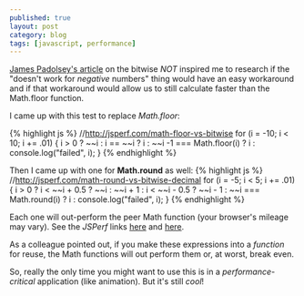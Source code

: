 ```yaml
---
published: true
layout: post
category: blog
tags: [javascript, performance]
---
```


[James Padolsey's article](http://james.padolsey.com/javascript/double-bitwise-not/) on the bitwise _NOT_
inspired me to research if the "doesn't work for *negative* numbers" thing would have an easy workaround
and if that workaround would allow us to still calculate faster than the Math.floor function.

I came up with this test to replace *Math.floor*:

{% highlight js %}
//http://jsperf.com/math-floor-vs-bitwise
for (i = -10; i < 10; i += .01) {
  i > 0 ? ~~i : i == ~~i ? i : ~~i -1 === Math.floor(i) ? i : console.log("failed", i);
}
{% endhighlight %}

Then I came up with one for <strong>Math.round</strong> as well:
{% highlight js %}
//http://jsperf.com/math-round-vs-bitwise-decimal
for (i = -5; i < 5; i += .01) {
  i > 0 ? i < ~~i + 0.5 ? ~~i : ~~i + 1 : i < ~~i - 0.5 ? ~~i - 1 : ~~i === Math.round(i) ? i : console.log("failed", i);
}
{% endhighlight %}

Each one will out-perform the peer Math function (your browser's mileage may vary).  See the
*JSPerf* links [here](http://jsperf.com/math-floor-vs-bitwise) and [here](http://jsperf.com/math-round-vs-bitwise-decimal).

As a colleague pointed out, if you make these expressions into a *function* for reuse, the Math functions will out
perform them or, at worst, break even.

So, really the only time you might want to use this is in a *performance-critical* application
(like animation).  But it's still *cool*!


